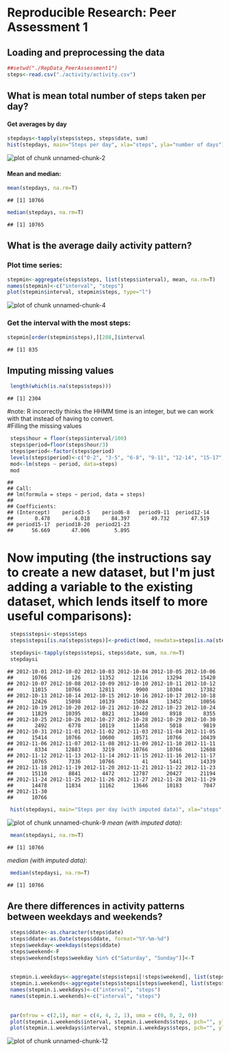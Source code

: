 # Reproducible Research: Peer Assessment 1

## Loading and preprocessing the data

```r
##setwd("./RepData_PeerAssessment1")
steps<-read.csv("./activity/activity.csv")
```
## What is mean total number of steps taken per day?
#### Get averages by day

```r
stepdays<-tapply(steps$steps, steps$date, sum) 
hist(stepdays, main="Steps per day", xla="steps", yla="number of days")
```

![plot of chunk unnamed-chunk-2](figure/unnamed-chunk-2.png) 
 #### Mean and median:  

```r
mean(stepdays, na.rm=T) 
```

```
## [1] 10766
```

```r
median(stepdays, na.rm=T) 
```

```
## [1] 10765
```

## What is the average daily activity pattern?
### Plot time series: 

```r
stepmin<-aggregate(steps$steps, list(steps$interval), mean, na.rm=T) 
names(stepmin)<-c("interval", "steps") 
plot(stepmin$interval, stepmin$steps, type="l") 
```

![plot of chunk unnamed-chunk-4](figure/unnamed-chunk-4.png) 
### Get the interval with the most steps: 

```r
stepmin[order(stepmin$steps),][288,]$interval 
```

```
## [1] 835
```
## Imputing missing values
 

```r
 length(which(is.na(steps$steps))) 
```

```
## [1] 2304
```
#note: R incorrectly thinks the HHMM time is an integer, but we can work with that instead of having to convert.   
#Filling the missing values

```r
 steps$hour = floor(steps$interval/100) 
 steps$period=floor(steps$hour/3) 
 steps$period<-factor(steps$period) 
 levels(steps$period)<-c("0-2", "3-5", "6-8", "9-11", "12-14", "15-17", "18-20", "21-23") 
 mod<-lm(steps ~ period, data=steps) 
 mod
```

```
## 
## Call:
## lm(formula = steps ~ period, data = steps)
## 
## Coefficients:
## (Intercept)    period3-5    period6-8   period9-11  period12-14  
##       0.478        4.018       84.397       49.732       47.519  
## period15-17  period18-20  period21-23  
##      56.669       47.006        5.895
```
# Now imputing (the instructions say to create a new dataset, but I'm just adding a variable to the existing dataset, which lends itself to more useful comparisons): 
 

```r
 steps$stepsi<-steps$steps 
 steps$stepsi[is.na(steps$steps)]<-predict(mod, newdata=steps[is.na(steps$steps),]) 
```


```r
 stepdaysi<-tapply(steps$stepsi, steps$date, sum, na.rm=T) 
 stepdaysi 
```

```
## 2012-10-01 2012-10-02 2012-10-03 2012-10-04 2012-10-05 2012-10-06 
##      10766        126      11352      12116      13294      15420 
## 2012-10-07 2012-10-08 2012-10-09 2012-10-10 2012-10-11 2012-10-12 
##      11015      10766      12811       9900      10304      17382 
## 2012-10-13 2012-10-14 2012-10-15 2012-10-16 2012-10-17 2012-10-18 
##      12426      15098      10139      15084      13452      10056 
## 2012-10-19 2012-10-20 2012-10-21 2012-10-22 2012-10-23 2012-10-24 
##      11829      10395       8821      13460       8918       8355 
## 2012-10-25 2012-10-26 2012-10-27 2012-10-28 2012-10-29 2012-10-30 
##       2492       6778      10119      11458       5018       9819 
## 2012-10-31 2012-11-01 2012-11-02 2012-11-03 2012-11-04 2012-11-05 
##      15414      10766      10600      10571      10766      10439 
## 2012-11-06 2012-11-07 2012-11-08 2012-11-09 2012-11-10 2012-11-11 
##       8334      12883       3219      10766      10766      12608 
## 2012-11-12 2012-11-13 2012-11-14 2012-11-15 2012-11-16 2012-11-17 
##      10765       7336      10766         41       5441      14339 
## 2012-11-18 2012-11-19 2012-11-20 2012-11-21 2012-11-22 2012-11-23 
##      15110       8841       4472      12787      20427      21194 
## 2012-11-24 2012-11-25 2012-11-26 2012-11-27 2012-11-28 2012-11-29 
##      14478      11834      11162      13646      10183       7047 
## 2012-11-30 
##      10766
```

```r
 hist(stepdaysi, main="Steps per day (with imputed data)", xla="steps", yla="number of days", col="#ff99ff") 
```

![plot of chunk unnamed-chunk-9](figure/unnamed-chunk-9.png) 
*mean (with imputed data)*: 

```r
 mean(stepdaysi, na.rm=T) 
```

```
## [1] 10766
```
*median  (with imputed data)*: 

```r
 median(stepdaysi, na.rm=T) 
```

```
## [1] 10766
```



## Are there differences in activity patterns between weekdays and weekends?

```r
 steps$ddate<-as.character(steps$date) 
 steps$ddate<-as.Date(steps$ddate, format="%Y-%m-%d") 
 steps$weekday<-weekdays(steps$ddate) 
 steps$weekend<-F 
 steps$weekend[steps$weekday %in% c("Saturday", "Sunday")]<-T 
  
 
 stepmin.i.weekdays<-aggregate(steps$stepsi[!steps$weekend], list(steps$interval[!steps$weekend]), mean, na.rm=T) 
 stepmin.i.weekends<-aggregate(steps$stepsi[steps$weekend], list(steps$interval[steps$weekend]), mean, na.rm=T) 
 names(stepmin.i.weekdays)<-c("interval", "steps") 
 names(stepmin.i.weekends)<-c("interval", "steps") 
  
 
 par(mfrow = c(2,1), mar = c(4, 4, 2, 1), oma = c(0, 0, 2, 0)) 
 plot(stepmin.i.weekends$interval, stepmin.i.weekends$steps, pch="", ylab="Steps", xlab="", main="weekend", type="l", ylim=c(0,220), col="blue") 
 plot(stepmin.i.weekdays$interval, stepmin.i.weekdays$steps, pch="", ylab="Steps", xlab="", main="weekday", type="l",  ylim=c(0,220), col="darkred") 
```

![plot of chunk unnamed-chunk-12](figure/unnamed-chunk-12.png) 

